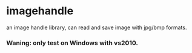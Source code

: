 imagehandle
===========

an image handle library, can read and save image with jpg/bmp formats.


### Waning: only test on Windows with vs2010.
